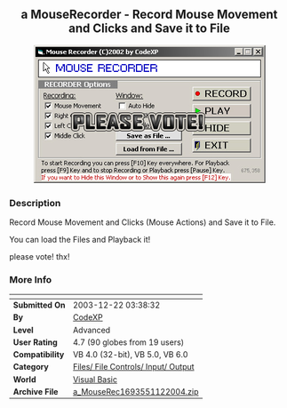 ﻿<div align="center">

## a MouseRecorder \- Record Mouse Movement and Clicks and Save it to File

<img src="PIC2004112192535827.jpg">
</div>

### Description

Record Mouse Movement and Clicks (Mouse Actions) and Save it to File.

You can load the Files and Playback it!

please vote! thx!
 
### More Info
 


<span>             |<span>
---                |---
**Submitted On**   |2003-12-22 03:38:32
**By**             |[CodeXP](https://github.com/Planet-Source-Code/PSCIndex/blob/master/ByAuthor/codexp.md)
**Level**          |Advanced
**User Rating**    |4.7 (90 globes from 19 users)
**Compatibility**  |VB 4\.0 \(32\-bit\), VB 5\.0, VB 6\.0
**Category**       |[Files/ File Controls/ Input/ Output](https://github.com/Planet-Source-Code/PSCIndex/blob/master/ByCategory/files-file-controls-input-output__1-3.md)
**World**          |[Visual Basic](https://github.com/Planet-Source-Code/PSCIndex/blob/master/ByWorld/visual-basic.md)
**Archive File**   |[a\_MouseRec1693551122004\.zip](https://github.com/Planet-Source-Code/codexp-a-mouserecorder-record-mouse-movement-and-clicks-and-save-it-to-file__1-50958/archive/master.zip)








